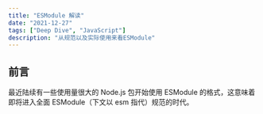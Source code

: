 ```yaml
---
title: "ESModule 解读"
date: "2021-12-27"
tags: ["Deep Dive", "JavaScript"]
description: "从规范以及实际使用来看ESModule"
---
```


## 前言

最近陆续有一些使用量很大的 Node.js 包开始使用 ESModule 的格式，这意味着即将进入全面 ESModule（下文以 esm 指代）规范的时代。

## 

